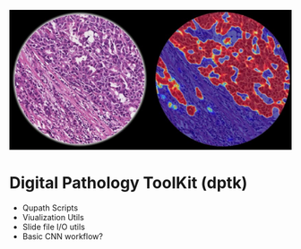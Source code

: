 ![dptk_logo](/assets/dptk_logo.png)
# Digital Pathology ToolKit (dptk)
-  Qupath Scripts
-  Viualization Utils
-  Slide file I/O utils
-  Basic CNN workflow?
